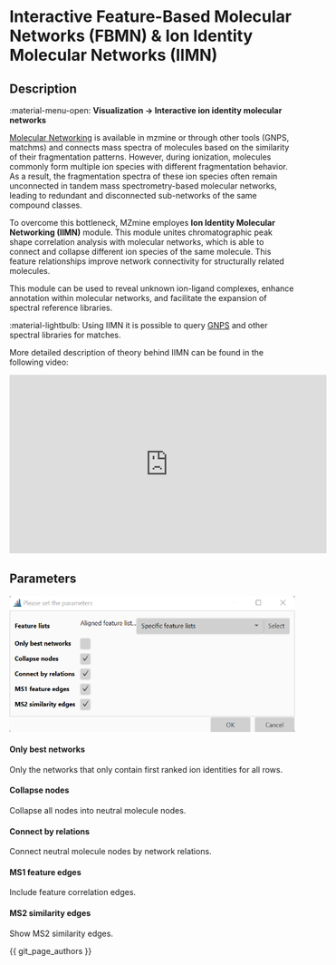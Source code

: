 # Interactive Feature-Based Molecular Networks (FBMN) & Ion Identity Molecular Networks (IIMN)

## **Description**

:material-menu-open: **Visualization  → Interactive ion identity molecular networks**

[Molecular Networking](../../module_docs/group_spectral_net/molecular_networking.md) is available in mzmine or through other tools (GNPS, matchms) and connects mass spectra of molecules based on the similarity of their fragmentation patterns. However, during ionization, molecules commonly form multiple ion species with different fragmentation behavior. As a result, the fragmentation spectra of these ion species often remain unconnected in tandem mass spectrometry-based molecular networks, leading to redundant and disconnected sub-networks of the same compound classes. 

To overcome this bottleneck, MZmine employes **Ion Identity Molecular Networking (IIMN)** module. This module unites chromatographic peak shape correlation analysis with molecular networks, which is able to connect and collapse different ion species of the same molecule. This feature relationships improve network connectivity for structurally related molecules.

This module can be used to reveal unknown ion-ligand complexes, enhance annotation within molecular networks, and facilitate the expansion of spectral reference libraries. 

:material-lightbulb: Using IIMN it is possible to query [GNPS](https://external.gnps2.org/gnpslibrary) and other spectral libraries for matches.

More detailed description of theory behind IIMN can be found in the following video:

<iframe width="560" height="315" src="https://www.youtube.com/watch?v=UnqVtZngzl0&list=PL7kvpfzg8JkVGjhiGty5p-IDXgP9APx3b&index=1&t=2516s" title="YouTube video player" frameborder="0" allow="accelerometer; autoplay; clipboard-write; encrypted-media; gyroscope; picture-in-picture" allowfullscreen></iframe>

## **Parameters**

![Parameters](parameters.png)

#### **Only best networks**

Only the networks that only contain first ranked ion identities for all rows.

#### **Collapse nodes**

Collapse all nodes into neutral molecule nodes. 

#### **Connect by relations**

Connect neutral molecule nodes by network relations. 

#### **MS1 feature edges**

Include feature correlation edges.

#### **MS2 similarity edges**

Show MS2 similarity edges.

{{ git_page_authors }}